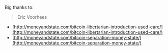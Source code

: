 Big thanks to:


> Eric Voorhees
* [http://moneyandstate.com/bitcoin-libertarian-introduction-used-care/](http://moneyandstate.com/bitcoin-libertarian-introduction-used-care/)
* [http://moneyandstate.com/bitcoin-separation-money-state/](http://moneyandstate.com/bitcoin-separation-money-state/)